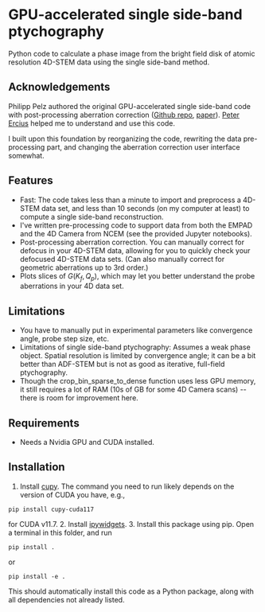 
# GPU-accelerated single side-band ptychography

Python code to calculate a phase image from the bright field disk of atomic resolution 4D-STEM data using the single side-band method.

## Acknowledgements
Philipp Pelz authored the original GPU-accelerated single side-band code with post-processing aberration correction ([Github repo](https://github.com/PhilippPelz/realtime_ptychography), [paper](https://ieeexplore.ieee.org/abstract/document/9664587)). [Peter Ercius](https://foundry.lbl.gov/about/staff/peter-ercius/) helped me to understand and use this code.

I built upon this foundation by reorganizing the code, rewriting the data pre-processing part, and changing the aberration correction user interface somewhat.
## Features
* Fast: The code takes less than a minute to import and preprocess a 4D-STEM data set, and less than 10 seconds (on my computer at least) to compute a single side-band reconstruction.
* I've written pre-processing code to support data from both the EMPAD and the 4D Camera from NCEM (see the provided Jupyter notebooks).
* Post-processing aberration correction.  You can manually correct for defocus in your 4D-STEM data, allowing for you to quickly check your defocused 4D-STEM data sets. (Can also manually correct for geometric aberrations up to 3rd order.)
* Plots slices of $G(K_f, Q_p)$, which may let you better understand the probe aberrations in your 4D data set.
## Limitations
* You have to manually put in experimental parameters like convergence angle, probe step size, etc.
* Limitations of single side-band ptychography:  Assumes a weak phase object. Spatial resolution is limited by convergence angle; it can be a bit better than ADF-STEM but is not as good as iterative, full-field ptychography.
* Though the crop_bin_sparse_to_dense function uses less GPU memory, it still requires a lot of RAM (10s of GB for some 4D Camera scans) -- there is room for improvement here.
## Requirements
* Needs a Nvidia GPU and CUDA installed.
## Installation
1. Install [cupy](https://docs.cupy.dev/en/stable/install.html).  The command you need to run likely depends on the version of CUDA you have, e.g.,
````
pip install cupy-cuda117
````
for CUDA v11.7.
2. Install [ipywidgets](https://ipywidgets.readthedocs.io/en/stable/user_install.html).
3. Install this package using pip.  Open a terminal in this folder, and run
````
pip install .
````
or
````
pip install -e .
````
This should automatically install this code as a Python package, along with all dependencies not already listed.
